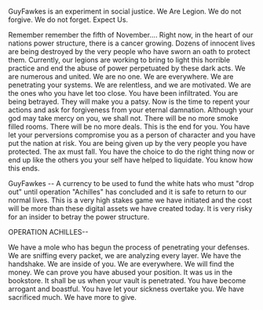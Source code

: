 GuyFawkes is an experiment in social justice. 
We Are Legion. We do not forgive. We do not forget. Expect Us.

Remember remember the fifth of November.... 
Right now, in the heart of our nations power structure, there is a cancer growing. Dozens of innocent lives are being destroyed by the very people who have sworn an oath to protect them. Currently, our legions are working to bring to light this horrible practice and end the abuse of power perpetuated by these dark acts. We are numerous and united. We are no one. We are everywhere. We are penetrating your systems. We are relentless, and we are motivated. We are the ones who you have let too close. You have been infiltrated. You are being betrayed. They will make you a patsy. 
    Now is the time to repent your actions and ask for forgiveness from your eternal damnation. Although your god may take mercy on you, we shall not. There will be no more smoke filled rooms. There will be no more deals. This is the end for you. You have let your perversions compromise you as a person of character and you have put the nation at risk. You are being given up by the very people you have protected. The ax must fall. You have the choice to do the right thing now or end up like the others you your self have helped to liquidate. You know how this ends. 
    
GuyFawkes -- A currency to be used to fund the white hats who must "drop out" until operation "Achilles" has concluded and it is safe to return to our normal lives. This is a very high stakes game we have initiated and the cost will be more than these digital assets we have created today. It is very risky for an insider to betray the power structure.

OPERATION ACHILLES--

We have a mole who has begun the process of penetrating your defenses. We are sniffing every packet, we are analyzing every layer. We have the handshake. We are inside of you. We are everywhere. We will find the money. We can prove you have abused your position. It was us in the bookstore. It shall be us when your vault is penetrated. You have become arrogant and boastful. You have let your sickness overtake you. We have sacrificed much. We have more to give.


